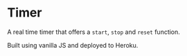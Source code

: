 # Timer
A real time timer that offers a `start`, `stop` and `reset` function.

Built using vanilla JS and deployed to Heroku.

